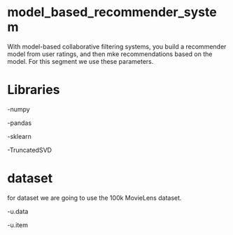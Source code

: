 # model_based_recommender_system
With model-based collaborative filtering systems, you build a recommender model from user ratings, and then mke recommendations based on the model. For this segment we use these parameters.

# Libraries

-numpy

-pandas

-sklearn

-TruncatedSVD

# dataset

for dataset we are going to use the 100k MovieLens dataset.

-u.data

-u.item



